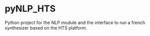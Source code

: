 # pyNLP_HTS
Python project for the NLP module and the interface to run a french synthesizer based on the HTS platform.
